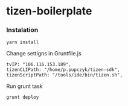 # tizen-boilerplate

### Instalation
    yarn install

Change settigns in Gruntfile.js

    tvIP: "106.116.153.189",
    tizenCLIPath: "/home/p.pupczyk/tizen-sdk",
    tizenScriptPath: "/tools/ide/bin/tizen.sh",
    
Run grunt task
    
    grunt deploy